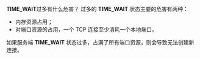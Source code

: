 **TIME_WAIT**过多有什么危害？
过多的 **TIME_WAIT** 状态主要的危害有两种：

- 内存资源占用；
- 对端口资源的占用，一个 TCP 连接至少消耗一个本地端口。

如果服务端 **TIME_WAIT** 状态过多，占满了所有端口资源，则会导致无法创建新连接。